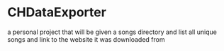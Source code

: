 # CHDataExporter
a personal project that will be given a songs directory and list all unique songs and link to the website it was downloaded from
